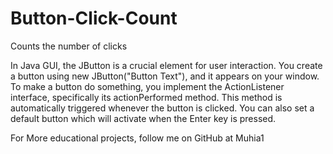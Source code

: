 # Button-Click-Count
Counts the number of clicks

In Java GUI, the JButton is a crucial element for user interaction. You create a button using new JButton("Button Text"), 
and it appears on your window. To make a button do something, you implement the ActionListener interface, specifically its 
actionPerformed method. This method is automatically triggered whenever the button is clicked.
You can also set a default button which will activate when the Enter key is pressed.

For More educational projects, follow me on GitHub at Muhia1
